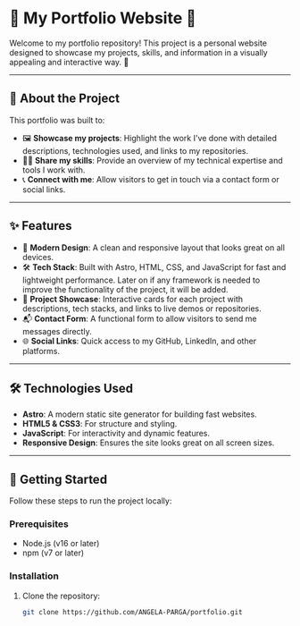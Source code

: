 # 🌟 My Portfolio Website 🌟

Welcome to my portfolio repository! This project is a personal website designed to showcase my projects, skills, and information in a visually appealing and interactive way. 🚀

---

## 📖 About the Project

This portfolio was built to:
- 🖼️ **Showcase my projects**: Highlight the work I've done with detailed descriptions, technologies used, and links to my repositories.
- 🧑‍💻 **Share my skills**: Provide an overview of my technical expertise and tools I work with.
- 📞 **Connect with me**: Allow visitors to get in touch via a contact form or social links.

---

## ✨ Features

- 🎨 **Modern Design**: A clean and responsive layout that looks great on all devices.
- 🛠️ **Tech Stack**: Built with Astro, HTML, CSS, and JavaScript for fast and lightweight performance. Later on if any framework is needed to improve the functionality of the project, it will be added.
- 📂 **Project Showcase**: Interactive cards for each project with descriptions, tech stacks, and links to live demos or repositories.
- 📬 **Contact Form**: A functional form to allow visitors to send me messages directly.
- 🌐 **Social Links**: Quick access to my GitHub, LinkedIn, and other platforms.

---

## 🛠️ Technologies Used

- **Astro**: A modern static site generator for building fast websites.
- **HTML5 & CSS3**: For structure and styling.
- **JavaScript**: For interactivity and dynamic features.
- **Responsive Design**: Ensures the site looks great on all screen sizes.

---

## 🚀 Getting Started

Follow these steps to run the project locally:

### Prerequisites
- Node.js (v16 or later)
- npm (v7 or later)

### Installation
1. Clone the repository:
   ```bash
   git clone https://github.com/ANGELA-PARGA/portfolio.git